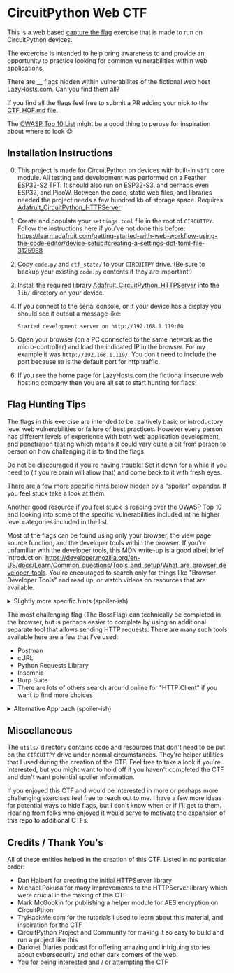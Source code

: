 # CircuitPython Web CTF

This is a web based [capture the flag](https://en.wikipedia.org/wiki/Capture_the_flag_(cybersecurity)) exercise that is made to run on CircuitPython devices.

The excercise is intended to help bring awareness to and provide an opportunity to practice looking for common vulnerabilities within web applications. 

There are __ flags hidden within vulnerabilites of the fictional web host LazyHosts.com. Can you find them all?

If you find all the flags feel free to submit a PR adding your nick to the [CTF_HOF.md](CTF_HOF.md) file.

The [OWASP Top 10 List](https://owasp.org/www-project-top-ten/) might be a good thing to peruse for inspiration about where to look 😉



## Installation Instructions

0. This project is made for CircuitPython on devices with built-in `wifi` core module. All testing and development was performed on a Feather ESP32-S2 TFT. It should also run on ESP32-S3, and perhaps even ESP32, and PicoW. Between the code, static web files, and libraries needed the project needs a few hundred kb of storage space. Requires [Adafruit_CircuitPython_HTTPServer](https://github.com/adafruit/Adafruit_CircuitPython_HTTPServer)
1. Create and populate your `settings.toml` file in the root of `CIRCUITPY`. Follow the instructions here if you've not done this before: https://learn.adafruit.com/getting-started-with-web-workflow-using-the-code-editor/device-setup#creating-a-settings-dot-toml-file-3125968
2. Copy `code.py` and `ctf_statc/` to your `CIRCUITPY` drive. (Be sure to backup your existing `code.py` contents if they are important!)
3. Install the required library [Adafruit_CircuitPython_HTTPServer](https://github.com/adafruit/Adafruit_CircuitPython_HTTPServer) into the `lib/` directory on your device.
4. If you connect to the serial console, or if your device has a display you should see it output a message like:

    ```Started development server on http://192.168.1.119:80```
5. Open your browser (on a PC connected to the same network as the micro-controller) and load the indicated IP in the browser. For my example it was `http://192.168.1.119/`. You don't need to include the port because `80` is the default port for http traffic.
6. If you see the home page for LazyHosts.com the fictional insecure web hosting company then you are all set to start hunting for flags!

## Flag Hunting Tips

The flags in this exercise are intended to be realtively basic or introductory level web vulnerabilities or failure of best practices. However every person has different levels of experience with both web application development, and penetration testing which means it could vary quite a bit from person to person on how challenging it is to find the flags.

Do not be discouraged if you're having trouble! Set it down for a while if you need to (if you're brain will allow that) and come back to it with fresh eyes.

There are a few more specific hints below hidden by a "spoiler" expander. If you feel stuck take a look at them.

Another good resource if you feel stuck is reading over the OWASP Top 10 and looking into some of the specific vulnerabilities included int he higher level categories included in the list.

Most of the flags can be found using only your browser, the view page source function, and the developer tools within the browser. If you're unfamiliar with the developer tools, this MDN write-up is a good albeit brief introduction: https://developer.mozilla.org/en-US/docs/Learn/Common_questions/Tools_and_setup/What_are_browser_developer_tools. You're encouraged to search only for things like "Browser Developer Tools" and read up, or watch videos on resources that are available.


<details>
  <summary>Slightly more specific hints (spoiler-ish)</summary>

   Flags are hidden in many places. Here are a few hints and things to look out for:
   
   - hidden pages
   - headers and data sent by the server that isn't ordinarily visible directly to the user
   - elements within pages that are intended to be hidden for some users
   - weak username / password combinations
   - read the text on all the pages, it can contain hints about other things to look for
   - files that were "unintentionally" made public

</details>

The most challenging flag (The BossFlag) can technically be completed in the browser, but is perhaps easier to complete by using an additional separate tool that allows sending HTTP requests. There are many such tools available here are a few that I've used:
- Postman
- cURL
- Python Requests Library
- Insomnia
- Burp Suite
- There are lots of others search around online for "HTTP Client" if you want to find more choices 

<details>
  <summary>Alternative Approach (spoiler-ish)</summary>
   
   The primary intended user path is to explore and inspect the web application using browsers and other web based tools. However, the CTF could be completed via alternative means by analysis of the python code and static web files to understand how the web application works and recover the flags that way.

   If you already found the flags via the web front end you could make a second attempt a hile later by analyzing the code. This could add a slight bit of replay-ability to the CTF.
</details>

## Miscellaneous

The `utils/` directory contains code and resources that don't need to be put on the `CIRCUITPY` drive under normal circumstances. They're helper utilities that I used during the creation of the CTF. Feel free to take a look if you're interested, but you might want to hold off if you haven't completed the CTF and don't want potential spoiler information.

If you enjoyed this CTF and would be interested in more or perhaps more challenging exercises feel free to reach out to me. I have a few more ideas for potential ways to hide flags, but I don't know when or if I'll get to them. Hearing from folks who enjoyed it would serve to motivate the expansion of this repo to additional CTFs.

## Credits / Thank You's

All of these entities helped in the creation of this CTF. Listed in no particular order:

- Dan Halbert for creating the initial HTTPServer library
- Michael Pokusa for many improvements to the HTTPServer library which were crucial in the making of this CTF
- Mark McGookin for publishing a helper module for AES encryption on CircuitPthon
- TryHackMe.com for the tutorials I used to learn about this material, and inspiration for the CTF
- CircuitPython Project and Community for making it so easy to build and run a project like this
- Darknet Diaries podcast for offering amazing and intriguing stories about cybersecurity and other dark corners of the web. 
- You for being interested and / or attempting the CTF